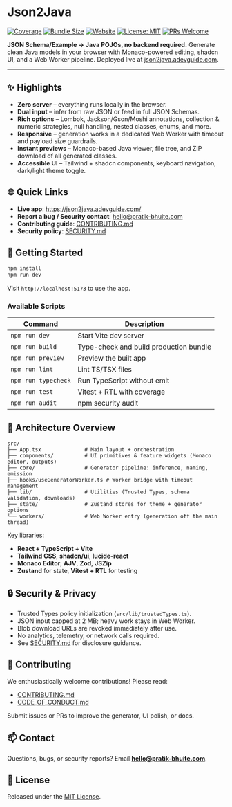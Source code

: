 
# Json2Java

[![Coverage](https://img.shields.io/badge/coverage-68%25-yellow.svg)](#-testing)
[![Bundle Size](https://img.shields.io/badge/bundle-0.60_MB-blue.svg)](#-architecture-overview)
[![Website](https://img.shields.io/badge/live-json2java.adevguide.com-0f172a.svg?logo=googlechrome&logoColor=white)](https://json2java.adevguide.com/)
[![License: MIT](https://img.shields.io/badge/License-MIT-yellow.svg)](LICENSE)
[![PRs Welcome](https://img.shields.io/badge/PRs-welcome-brightgreen.svg)](CONTRIBUTING.md)

**JSON Schema/Example → Java POJOs, no backend required.** Generate clean Java models in your browser with Monaco-powered editing, shadcn UI, and a Web Worker pipeline. Deployed live at [json2java.adevguide.com](https://json2java.adevguide.com/).

---


## ✨ Highlights
- **Zero server** – everything runs locally in the browser.
- **Dual input** – infer from raw JSON or feed in full JSON Schemas.
- **Rich options** – Lombok, Jackson/Gson/Moshi annotations, collection & numeric strategies, null handling, nested classes, enums, and more.
- **Responsive** – generation works in a dedicated Web Worker with timeout and payload size guardrails.
- **Instant previews** – Monaco-based Java viewer, file tree, and ZIP download of all generated classes.
- **Accessible UI** – Tailwind + shadcn components, keyboard navigation, dark/light theme toggle.

## 🌐 Quick Links
- **Live app**: https://json2java.adevguide.com/
- **Report a bug / Security contact**: [hello@pratik-bhuite.com](mailto:hello@pratik-bhuite.com)
- **Contributing guide**: [CONTRIBUTING.md](CONTRIBUTING.md)
- **Security policy**: [SECURITY.md](SECURITY.md)

## 🚀 Getting Started

```bash
npm install
npm run dev
```

Visit `http://localhost:5173` to use the app.

### Available Scripts

| Command | Description |
| --- | --- |
| `npm run dev` | Start Vite dev server |
| `npm run build` | Type-check and build production bundle |
| `npm run preview` | Preview the built app |
| `npm run lint` | Lint TS/TSX files |
| `npm run typecheck` | Run TypeScript without emit |
| `npm run test` | Vitest + RTL with coverage |
| `npm run audit` | npm security audit |

## 🧠 Architecture Overview

```
src/
├── App.tsx              # Main layout + orchestration
├── components/          # UI primitives & feature widgets (Monaco editor, outputs)
├── core/                # Generator pipeline: inference, naming, emission
├── hooks/useGeneratorWorker.ts # Worker bridge with timeout management
├── lib/                 # Utilities (Trusted Types, schema validation, downloads)
├── state/               # Zustand stores for theme + generator options
└── workers/             # Web Worker entry (generation off the main thread)
```

Key libraries:
- **React + TypeScript + Vite**
- **Tailwind CSS**, **shadcn/ui**, **lucide-react**
- **Monaco Editor**, **AJV**, **Zod**, **JSZip**
- **Zustand** for state, **Vitest + RTL** for testing

## 🔒 Security & Privacy
- Trusted Types policy initialization (`src/lib/trustedTypes.ts`).
- JSON input capped at 2 MB; heavy work stays in Web Worker.
- Blob download URLs are revoked immediately after use.
- No analytics, telemetry, or network calls required.
- See [SECURITY.md](SECURITY.md) for disclosure guidance.



## 🤝 Contributing
We enthusiastically welcome contributions! Please read:
- [CONTRIBUTING.md](CONTRIBUTING.md)
- [CODE_OF_CONDUCT.md](CODE_OF_CONDUCT.md)

Submit issues or PRs to improve the generator, UI polish, or docs.

## 📫 Contact
Questions, bugs, or security reports? Email **hello@pratik-bhuite.com**.

## 📄 License
Released under the [MIT License](LICENSE).
